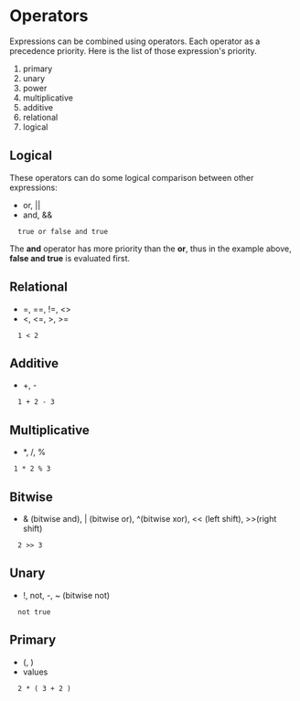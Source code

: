 # Operators

Expressions can be combined using operators. Each operator as a precedence priority. Here is the list of those expression's priority.
1. primary
2. unary
3. power
4. multiplicative
5. additive
6. relational
7. logical

## Logical

These operators can do some logical comparison between other expressions:

* or, ||
* and, &&

```
  true or false and true
```

The **and** operator has more priority than the **or**, thus in the example above, **false and true** is evaluated first.

## Relational

* =, ==, !=, <>
* <, <=, >, >=

```
  1 < 2
```

## Additive

* +, -

```
  1 + 2 - 3
```

## Multiplicative

* *, /, %

```
 1 * 2 % 3
```

## Bitwise

* & (bitwise and), | (bitwise or), ^(bitwise xor), << (left shift), >>(right shift)

```
  2 >> 3
```

## Unary

* !, not, -, ~ (bitwise not)

```
  not true
```

## Primary

* (, )
* values

```
  2 * ( 3 + 2 )
```